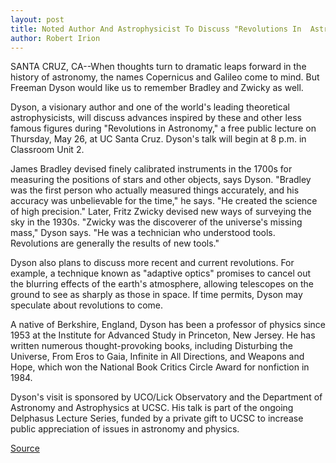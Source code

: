 ```yaml
---
layout: post
title: Noted Author And Astrophysicist To Discuss "Revolutions In  Astronomy" At UC Santa Cruz 
author: Robert Irion
---
```


SANTA CRUZ, CA--When thoughts turn to dramatic leaps forward in  the history of astronomy, the names Copernicus and Galileo come to  mind. But Freeman Dyson would like us to remember Bradley and  Zwicky as well.

Dyson, a visionary author and one of the world's leading  theoretical astrophysicists, will discuss advances inspired by these  and other less famous figures during "Revolutions in Astronomy," a  free public lecture on Thursday, May 26, at UC Santa Cruz. Dyson's  talk will begin at 8 p.m. in Classroom Unit 2.

James Bradley devised finely calibrated instruments in the  1700s for measuring the positions of stars and other objects, says  Dyson. "Bradley was the first person who actually measured things  accurately, and his accuracy was unbelievable for the time," he says.  "He created the science of high precision." Later, Fritz Zwicky  devised new ways of surveying the sky in the 1930s. "Zwicky was  the discoverer of the universe's missing mass," Dyson says. "He was  a technician who understood tools. Revolutions are generally the  results of new tools."

Dyson also plans to discuss more recent and current  revolutions. For example, a technique known as "adaptive optics"  promises to cancel out the blurring effects of the earth's  atmosphere, allowing telescopes on the ground to see as sharply as  those in space. If time permits, Dyson may speculate about  revolutions to come.

A native of Berkshire, England, Dyson has been a professor of  physics since 1953 at the Institute for Advanced Study in Princeton,  New Jersey. He has written numerous thought-provoking books,  including Disturbing the Universe, From Eros to Gaia, Infinite in All  Directions, and Weapons and Hope, which won the National Book  Critics Circle Award for nonfiction in 1984.

Dyson's visit is sponsored by UCO/Lick Observatory and the  Department of Astronomy and Astrophysics at UCSC. His talk is part  of the ongoing Delphasus Lecture Series, funded by a private gift to  UCSC to increase public appreciation of issues in astronomy and  physics.

[Source](http://www1.ucsc.edu/news_events/press_releases/archive/93-94/04-94/042894-Astrophysicist_Free.html "Permalink to 042894-Astrophysicist_Free")
